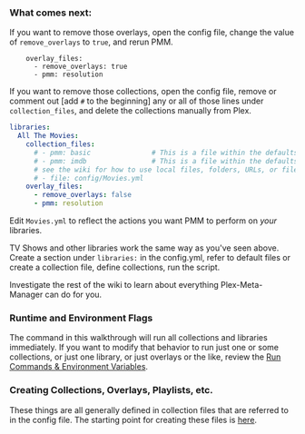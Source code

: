 ### What comes next:

If you want to remove those overlays, open the config file, change the value of `remove_overlays` to `true`, and rerun PMM.

```
    overlay_files:
      - remove_overlays: true
      - pmm: resolution
```

If you want to remove those collections, open the config file, remove or comment out [add `#` to the beginning] any or all of those lines under `collection_files`, and delete the collections manually from Plex.

```yaml
libraries:
  All The Movies:
    collection_files:
      # - pmm: basic               # This is a file within the defaults folder in the Repository
      # - pmm: imdb                # This is a file within the defaults folder in the Repository
      # see the wiki for how to use local files, folders, URLs, or files from git
      # - file: config/Movies.yml
    overlay_files:
      - remove_overlays: false
      - pmm: resolution
```

Edit `Movies.yml` to reflect the actions you want PMM to perform on *your* libraries.

TV Shows and other libraries work the same way as you've seen above.  Create a section under `libraries:` in the config.yml, refer to default files or create a collection file, define collections, run the script.

Investigate the rest of the wiki to learn about everything Plex-Meta-Manager can do for you.

### Runtime and Environment Flags

The command in this walkthrough will run all collections and libraries immediately.  If you want to modify that behavior to run just one or some collections, or just one library, or just overlays or the like, review the [Run Commands & Environment Variables](../../environmental.md).

### Creating Collections, Overlays, Playlists, etc.

These things are all generally defined in collection files that are referred to in the config file.  The starting point for creating these files is [here](../../../files/collections.md).
